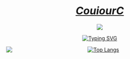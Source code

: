 

<h1 align="middle"><i> <a href="https://couriourc.github.io">CouiourC</a></i> </h1> 

<div align="middle">
  <img src="https://profile-counter.glitch.me/couriourc/count.svg"/>
  
  [![Typing SVG](https://readme-typing-svg.demolab.com?font=Fira+Code&pause=1000&color=3356F7&center=true&multiline=true&repeat=false&random=false&width=435&height=60&lines=The+road+must+go+forward;and+I+would+put+on+long+johns)](https://git.io/typing-svg)

</div>


<div align="middle">

<img align="left" src="https://github-readme-stats.vercel.app/api?username=couriourc&show_icons=true&icon_color=CE1D2D&text_color=718096&bg_color=ffffff&hide_title=true" />


[![Top Langs](https://github-readme-stats.vercel.app/api/top-langs/?username=couriourc&layout=compact)](https://github.com/couriourc/github-readme-stats)


</div>
